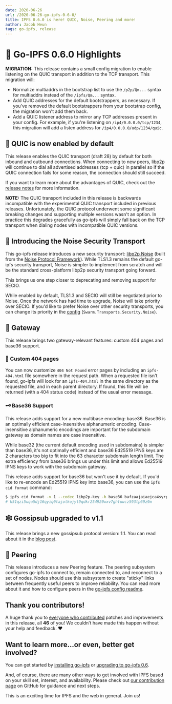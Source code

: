 ```yaml
---
date: 2020-06-26
url: /2020-06-26-go-ipfs-0-6-0/
title: IPFS 0.6.0 is here! QUIC, Noise, Peering and more!
author: Jacob Heun
tags: go-ipfs, release
---
```


# 🔦 Go-IPFS 0.6.0 Highlights

**MIGRATION:** This release contains a small config migration to enable listening on the QUIC transport in addition to the TCP transport. This migration will:

* Normalize multiaddrs in the bootstrap list to use the `/p2p/Qm...` syntax for multiaddrs instead of the `/ipfs/Qm...` syntax.
* Add QUIC addresses for the default bootstrappers, as necessary. If you've removed the default bootstrappers from your bootstrap config, the migration won't add them back.
* Add a QUIC listener address to mirror any TCP addresses present in your config. For example, if you're listening on `/ip4/0.0.0.0/tcp/1234`, this migration will add a listen address for `/ip4/0.0.0.0/udp/1234/quic`.

## 🚂 QUIC is now enabled by default

This release enables the QUIC transport (draft 28) by default for both inbound and outbound connections. When connecting to new peers, libp2p will continue to dial all advertised addresses (tcp + quic) in parallel so if the QUIC connection fails for some reason, the connection should still succeed.

If you want to learn more about the advantages of QUIC, check out the [release notes](https://github.com/ipfs/go-ipfs/releases/tag/v0.6.0) for more information.

**NOTE:** The QUIC transport included in this release is backwards incompatible with the experimental QUIC transport included in previous releases. Unfortunately, the QUIC protocol underwent some significant breaking changes and supporting multiple versions wasn't an option. In practice this degrades gracefully as go-ipfs will simply fall back on the TCP transport when dialing nodes with incompatible QUIC versions.

## 🔐 Introducing the Noise Security Transport

This go-ipfs release introduces a new security transport: [libp2p Noise](https://github.com/libp2p/specs/tree/master/noise) (built from the [Noise Protocol Framework](http://www.noiseprotocol.org/)). While TLS1.3 remains the default go-ipfs security transport, Noise is simpler to implement from scratch and will be the standard cross-platform libp2p security transport going forward.

This brings us one step closer to deprecating and removing support for SECIO.

While enabled by default, TLS1.3 and SECIO will still be negotiated prior to Noise. Once the network has had time to upgrade, Noise will take priority over SECIO. If you'd like to prefer Noise over other security transports, you can change its priority in the [config](https://github.com/ipfs/go-ipfs/blob/v0.6.0/docs/config.md#swarmtransportssecurity) (`Swarm.Transports.Security.Noise`).

## 🚪 Gateway

This release brings two gateway-relevant features: custom 404 pages and base36 support.

### 🚫 Custom 404 pages

You can now customize `404 Not Found` error pages by including an `ipfs-404.html` file somewhere in the request path. When a requested file isn't found, go-ipfs will look for an `ipfs-404.html` in the same directory as the requested file, and in each parent directory. If found, this file will be returned (with a 404 status code) instead of the usual error message.

### 🗝️ Base36 Support

This release adds support for a new multibase encoding: base36. Base36 is an optimally efficient case-insensitive alphanumeric encoding. Case-insensitive alphanumeric encodings are important for the subdomain gateway as domain names are case insensitive.

While base32 (the current default encoding used in subdomains) is simpler than base36, it's not optimally efficient and base36 Ed25519 IPNS keys are 2 characters too big to fit into the 63 character subdomain length limit. The extra efficiency from base36 brings us under this limit and allows Ed25519 IPNS keys to work with the subdomain gateway.

This release adds support for base36 but won't use it by default. If you'd like to re-encode an Ed25519 IPNS key into base36, you can use the `ipfs cid format` command:

```sh
$ ipfs cid format -v 1 --codec libp2p-key -b base36 bafzaajaiaejca4syrpdu6gdx4wsdnokxkprgzxf4wrstuc34gxw5k5jrag2so5gk
# k51qzi5uqu5dj16qyiq0tajolkojyl9qdkr254920wxv7ghtuwcz593tp69z9m
```

## 🕸️ Gossipsub upgraded to v1.1

This release brings a new gossipsub protocol version: 1.1. You can read about it in the [blog post](https://blog.ipfs.io/2020-05-20-gossipsub-v1.1/).

## 🤝 Peering

This release introduces a new Peering feature. The peering subsystem configures go-ipfs to connect to, remain connected to, and reconnect to a set of nodes. Nodes should use this subsystem to create "sticky" links between frequently useful peers to improve reliability. You can read more about it and how to configure peers in the [go-ipfs config readme](https://github.com/ipfs/go-ipfs/blob/v0.6.0/docs/config.md#peering).


## Thank you contributors!

A huge thank you to [everyone who contributed](https://github.com/ipfs/go-ipfs/blob/master/CHANGELOG.md#contributors) patches and improvements in this release, all **46** of you! We couldn’t have made this happen without your help and feedback. ❤

## Want to learn more...or even, better get involved?

You can get started by [installing go-ipfs](https://dist.ipfs.io/#go-ipfs) or [upgrading to go-ipfs 0.6](https://docs.ipfs.io/recent-releases/go-ipfs-0-6/update-procedure).

And, of course, there are many other ways to get involved with IPFS based on your skill set, interest, and availability.  Please check out [our contribution page](https://github.com/ipfs/community/blob/master/CONTRIBUTING.md) on GitHub for guidance and next steps.

This is an exciting time for IPFS and the web in general. Join us!

